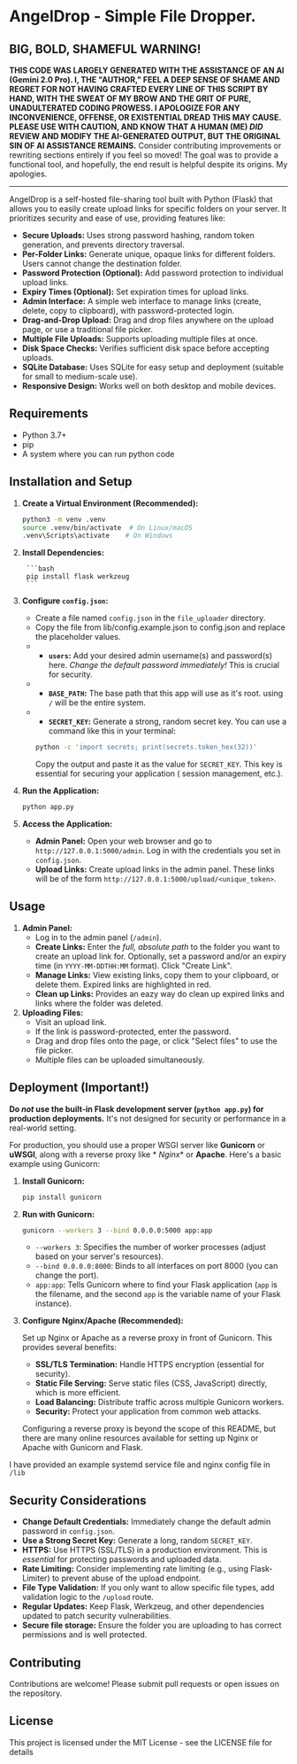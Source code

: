# AngelDrop - Simple File Dropper.

## BIG, BOLD, SHAMEFUL WARNING!

**THIS CODE WAS LARGELY GENERATED WITH THE ASSISTANCE OF AN AI (Gemini 2.0 Pro). I, THE "AUTHOR," FEEL A DEEP SENSE OF
SHAME AND REGRET FOR NOT HAVING CRAFTED EVERY LINE OF THIS SCRIPT BY HAND, WITH THE SWEAT OF MY BROW AND THE GRIT OF
PURE, UNADULTERATED CODING PROWESS. I APOLOGIZE FOR ANY INCONVENIENCE, OFFENSE, OR EXISTENTIAL DREAD THIS MAY CAUSE.
PLEASE USE WITH CAUTION, AND KNOW THAT A HUMAN (ME) *DID* REVIEW AND MODIFY THE AI-GENERATED OUTPUT, BUT THE ORIGINAL
SIN OF AI ASSISTANCE REMAINS.**  Consider contributing improvements or rewriting sections entirely if you feel so moved!
The goal was to provide a functional tool, and hopefully, the end result is helpful despite its origins. My apologies.

---
AngelDrop is a self-hosted file-sharing tool built with Python (Flask) that allows you to easily create upload links for
specific folders on your server. It prioritizes security and ease of use, providing features like:

* **Secure Uploads:**  Uses strong password hashing, random token generation, and prevents directory traversal.
* **Per-Folder Links:**  Generate unique, opaque links for different folders. Users cannot change the destination
  folder.
* **Password Protection (Optional):**  Add password protection to individual upload links.
* **Expiry Times (Optional):** Set expiration times for upload links.
* **Admin Interface:** A simple web interface to manage links (create, delete, copy to clipboard), with
  password-protected login.
* **Drag-and-Drop Upload:**  Drag and drop files anywhere on the upload page, or use a traditional file picker.
* **Multiple File Uploads:**  Supports uploading multiple files at once.
* **Disk Space Checks:**  Verifies sufficient disk space before accepting uploads.
* **SQLite Database:** Uses SQLite for easy setup and deployment (suitable for small to medium-scale use).
* **Responsive Design:** Works well on both desktop and mobile devices.

## Requirements

* Python 3.7+
* pip
* A system where you can run python code

## Installation and Setup

1. **Create a Virtual Environment (Recommended):**

    ```bash
    python3 -m venv .venv
    source .venv/bin/activate  # On Linux/macOS
    .venv\Scripts\activate    # On Windows
    ```

2. **Install Dependencies:**

        ```bash
        pip install flask werkzeug
        ```

3. **Configure `config.json`:**

    * Create a file named `config.json` in the `file_uploader` directory.
    * Copy the file from lib/config.example.json to config.json and replace the placeholder values.

    - - **`users`:**  Add your desired admin username(s) and password(s) here.  *Change the default password immediately!*
      This is crucial for security.
   - - **`BASE_PATH`:** The base path that this app will use as it's root. using `/` will be the entire system.
   - - **`SECRET_KEY`:** Generate a strong, random secret key. You can use a command like this in your terminal:

      ```bash
      python -c 'import secrets; print(secrets.token_hex(32))'
      ```

      Copy the output and paste it as the value for `SECRET_KEY`. This key is essential for securing your application (
      session management, etc.).

4. **Run the Application:**

    ```bash
    python app.py
    ```

7. **Access the Application:**

    * **Admin Panel:** Open your web browser and go to `http://127.0.0.1:5000/admin`. Log in with the credentials you
      set in `config.json`.
    * **Upload Links:** Create upload links in the admin panel. These links will be of the form
      `http://127.0.0.1:5000/upload/<unique_token>`.

## Usage

1. **Admin Panel:**
    * Log in to the admin panel (`/admin`).
    * **Create Links:** Enter the *full, absolute path* to the folder you want to create an upload link for. Optionally,
      set a password and/or an expiry time (in `YYYY-MM-DDTHH:MM` format). Click "Create Link".
    * **Manage Links:**  View existing links, copy them to your clipboard, or delete them. Expired links are highlighted
      in red.
    * **Clean up Links:** Provides an eazy way do clean up expired links and links where the folder was deleted.
2. **Uploading Files:**
    * Visit an upload link.
    * If the link is password-protected, enter the password.
    * Drag and drop files onto the page, or click "Select files" to use the file picker.
    * Multiple files can be uploaded simultaneously.

## Deployment (Important!)

**Do *not* use the built-in Flask development server (`python app.py`) for production deployments.** It's not designed
for security or performance in a real-world setting.

For production, you should use a proper WSGI server like **Gunicorn** or **uWSGI**, along with a reverse proxy like *
*Nginx** or **Apache**. Here's a basic example using Gunicorn:

1. **Install Gunicorn:**

   ```bash
   pip install gunicorn
   ```

2. **Run with Gunicorn:**

   ```bash
   gunicorn --workers 3 --bind 0.0.0.0:5000 app:app
   ```

    * `--workers 3`:  Specifies the number of worker processes (adjust based on your server's resources).
    * `--bind 0.0.0.0:8000`:  Binds to all interfaces on port 8000 (you can change the port).
    * `app:app`:  Tells Gunicorn where to find your Flask application (`app` is the filename, and the second `app` is
      the variable name of your Flask instance).

3. **Configure Nginx/Apache (Recommended):**

   Set up Nginx or Apache as a reverse proxy in front of Gunicorn. This provides several benefits:

    * **SSL/TLS Termination:** Handle HTTPS encryption (essential for security).
    * **Static File Serving:** Serve static files (CSS, JavaScript) directly, which is more efficient.
    * **Load Balancing:**  Distribute traffic across multiple Gunicorn workers.
    * **Security:**  Protect your application from common web attacks.

   Configuring a reverse proxy is beyond the scope of this README, but there are many online resources available for
   setting up Nginx or Apache with Gunicorn and Flask.

I have provided an example systemd service file and nginx config file in `/lib`

## Security Considerations

* **Change Default Credentials:**  Immediately change the default admin password in `config.json`.
* **Use a Strong Secret Key:** Generate a long, random `SECRET_KEY`.
* **HTTPS:**  Use HTTPS (SSL/TLS) in a production environment. This is *essential* for protecting passwords and uploaded
  data.
* **Rate Limiting:**  Consider implementing rate limiting (e.g., using Flask-Limiter) to prevent abuse of the upload
  endpoint.
* **File Type Validation:**  If you only want to allow specific file types, add validation logic to the `/upload` route.
* **Regular Updates:**  Keep Flask, Werkzeug, and other dependencies updated to patch security vulnerabilities.
* **Secure file storage:** Ensure the folder you are uploading to has correct permissions and is well protected.

## Contributing

Contributions are welcome! Please submit pull requests or open issues on the repository.

## License

This project is licensed under the MIT License - see the LICENSE file for details

